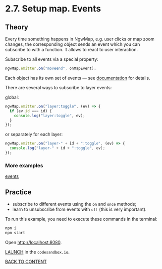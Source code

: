 # 2.7. Setup map. Events

## Theory

Every time something happens in NgwMap, e.g. user clicks or map zoom changes, the corresponding object sends an event which you can subscribe to with a function. It allows to react to user interaction.

Subscribe to all events via a special property:

```javascript
ngwMap.emitter.on("moveend", onMapEvent);
```

Each object has its own set of events — see [documentation](https://code-api.nextgis.com/interfaces/ngw_map.WebMapEvents.html) for details.

There are several ways to subscribe to layer events:

global:

```javascript
ngwMap.emitter.on("layer:toggle", (ev) => {
  if (ev.id === id) {
    console.log("layer:toggle", ev);
  }
});
```

or separately for each layer:

```javascript
ngwMap.emitter.on("layer-" + id + ":toggle", (ev) => {
  console.log("layer-" + id + ":toggle", ev);
});
```

### More examples

[events](https://code.nextgis.com/demo-examples-events)

## Practice

- subscribe to different events using the `on` and `once` methods;
- learn to unsubscribe from events with `off` (this is very important).

To run this example, you need to execute these commands in the terminal:

```bash
npm i
npm start
```

Open [http://localhost:8080](http://localhost:8080).

[LAUNCH](https://githubbox.com/nextgis/ngf-tutorial/tree/master/tutorials/2_7_setup_map_events) in the `codesandbox.io`.

[BACK TO CONTENT](../../README.md)
